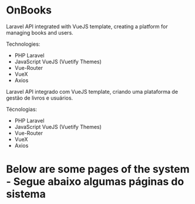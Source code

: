 # OnBooks
Laravel API integrated with VueJS template, creating a platform for managing books and users.

Technologies:

- PHP Laravel
- JavaScript VueJS (Vuetify Themes)
- Vue-Router
- VueX
- Axios

Laravel API integrado com VueJS template, criando uma plataforma de gestão de livros e usuários.

Técnologias:

- PHP Laravel
- JavaScript VueJS (Vuetify Themes)
- Vue-Router
- VueX
- Axios

# Below are some pages of the system - Segue abaixo algumas páginas do sistema

